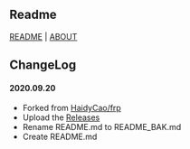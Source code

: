 ## Readme

[README](README_BAK.md) | [ABOUT](https://github.com/HaidyCao/frp/wiki/FRP-For-Android-And-iOS)

## ChangeLog

#### 2020.09.20
* Forked from [HaidyCao/frp](https://github.com/HaidyCao/frp)
* Upload the [Releases](https://github.com/bttb520/FrpMobile/releases)
* Rename README.md to README_BAK.md
* Create README.md
